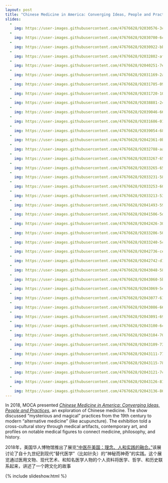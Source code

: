 ```yaml
---
layout: post
title: "Chinese Medicine in America: Converging Ideas, People and Practices, 2018"
slides:
  -
    img: https://user-images.githubusercontent.com/47676628/92030576-3cf59b00-ed35-11ea-80a3-90a17c7035a3.JPG
  -
    img: https://user-images.githubusercontent.com/47676628/92030700-6ca4a300-ed35-11ea-8b5e-00e4bab56690.JPG
  -
    img: https://user-images.githubusercontent.com/47676628/92030922-bbead380-ed35-11ea-8583-9f5d364890db.JPG
  -
    img: https://user-images.githubusercontent.com/47676628/92032802-afb44580-ed38-11ea-8662-bcd1a07066d7.jpg
  -
    img: https://user-images.githubusercontent.com/47676628/92040251-7eda0d80-ed44-11ea-847a-c632e399f031.JPG
  -
    img: https://user-images.githubusercontent.com/47676628/92031169-2ac82c80-ed36-11ea-86bc-a5dbe1aa4038.JPG
  -
    img: https://user-images.githubusercontent.com/47676628/92031705-09b40b80-ed37-11ea-97d6-95045561c062.JPG
  -
    img: https://user-images.githubusercontent.com/47676628/92031720-10428300-ed37-11ea-8142-fb91e69bd09e.JPG
  -
    img: https://user-images.githubusercontent.com/47676628/92038881-243fb200-ed42-11ea-8f93-5be24d0ec97a.jpg
  -
    img: https://user-images.githubusercontent.com/47676628/92039046-6668f380-ed42-11ea-805c-5ae5f4dc5b82.JPG
  -
    img: https://user-images.githubusercontent.com/47676628/92031686-01f46700-ed37-11ea-8f4b-c46c3fcf2c04.JPG
  -
    img: https://user-images.githubusercontent.com/47676628/92039054-68cb4d80-ed42-11ea-8a8e-e64a9759274d.JPG
  -
    img: https://user-images.githubusercontent.com/47676628/92042361-0bd29600-ed48-11ea-8cec-1c1c25168653.JPG
  -
    img: https://user-images.githubusercontent.com/47676628/92032788-aa56fb00-ed38-11ea-83f8-ab0855bc54fd.jpg
  -
    img: https://user-images.githubusercontent.com/47676628/92033267-657f9400-ed39-11ea-903b-9b26d43cdebf.JPG
  -
    img: https://user-images.githubusercontent.com/47676628/92033265-657f9400-ed39-11ea-8a97-56fb08d74484.JPG
  -
    img: https://user-images.githubusercontent.com/47676628/92033231-5862a500-ed39-11ea-9598-3ee3805655b2.jpg
  -
    img: https://user-images.githubusercontent.com/47676628/92033253-60bae000-ed39-11ea-829f-482d9771783b.JPG
  -
    img: https://user-images.githubusercontent.com/47676628/92033213-53055a80-ed39-11ea-8a5f-21fcacfeee22.jpg
  -
    img: https://user-images.githubusercontent.com/47676628/92041493-594e0380-ed46-11ea-8038-ac64eec1228f.JPG
  -
    img: https://user-images.githubusercontent.com/47676628/92041506-5d7a2100-ed46-11ea-93eb-293362b1485d.JPG
  -
    img: https://user-images.githubusercontent.com/47676628/92042426-302e7280-ed48-11ea-9d2a-43f598909d5a.JPG
  -
    img: https://user-images.githubusercontent.com/47676628/92033206-500a6a00-ed39-11ea-8cd3-97a4da9a7cd7.JPG
  -
    img: https://user-images.githubusercontent.com/47676628/92033240-5c8ec280-ed39-11ea-9e90-5bbcbc2e0030.JPG
  -
    img: https://user-images.githubusercontent.com/47676628/92042736-ce223d00-ed48-11ea-9c60-b1517d5c1101.JPG
  -
    img: https://user-images.githubusercontent.com/47676628/92042742-d11d2d80-ed48-11ea-884d-962553e7d517.JPG
  -
    img: https://user-images.githubusercontent.com/47676628/92043048-586aa100-ed49-11ea-8016-19e441efcd14.JPG
  -
    img: https://user-images.githubusercontent.com/47676628/92043060-5b659180-ed49-11ea-9b7b-c536642f4053.JPG
  -
    img: https://user-images.githubusercontent.com/47676628/92043069-5ef91880-ed49-11ea-8977-74e76101d747.JPG
  -
    img: https://user-images.githubusercontent.com/47676628/92043077-61f40900-ed49-11ea-8a7b-b630070f0fd6.JPG
  -
    img: https://user-images.githubusercontent.com/47676628/92043086-66b8bd00-ed49-11ea-87ee-5cbcb4d7e8e4.JPG
  -
    img: https://user-images.githubusercontent.com/47676628/92043091-69b3ad80-ed49-11ea-9a9f-cf1b4704897f.JPG
  -
    img: https://user-images.githubusercontent.com/47676628/92043100-6cae9e00-ed49-11ea-95f3-e9798aefe9df.JPG
  -
    img: https://user-images.githubusercontent.com/47676628/92043104-70422500-ed49-11ea-83f2-1b7fa23cf576.JPG
  -
    img: https://user-images.githubusercontent.com/47676628/92043109-733d1580-ed49-11ea-9dd5-bfbbccb9e650.JPG
  -
    img: https://user-images.githubusercontent.com/47676628/92043111-77693300-ed49-11ea-96a9-d5e4e0049380.jpg
  -
    img: https://user-images.githubusercontent.com/47676628/92043115-789a6000-ed49-11ea-986d-198504a2be97.JPG
  -
    img: https://user-images.githubusercontent.com/47676628/92043121-7cc67d80-ed49-11ea-8650-f4e300a11280.JPG
  -
    img: https://user-images.githubusercontent.com/47676628/92043126-818b3180-ed49-11ea-999f-2f33e7b22b22.JPG
  -
    img: https://user-images.githubusercontent.com/47676628/92043136-864fe580-ed49-11ea-95fe-6e1e2fd625c1.JPG
---
```


In 2018, MOCA presented *[Chinese Medicine in America: Converging Ideas, People and Practices](https://www.mocanyc.org/exhibitions/chinese_medicine_in_america)*, an exploration of Chinese medicine. The show discussed “mysterious and magical” practices from the 19th century to modern “alternative medicine” (like acupuncture). The exhibition told a cross-cultural story through medical artifacts, contemporary art, and profiles on notable medical figures to connect medicine, philosophy, and history. 

2018年，美国华人博物馆推出了展览[“中医在美国：理念、人和实践的融合。”](https://www.mocanyc.org/exhibitions/chinese_medicine_in_america)该展讨论了自十九世纪到现代“替代医学”（比如针灸）的“神秘而神奇”的实践。这个展览通过医用文物、现代艺术、和知名医学人物的个人资料将医学、哲学、和历史联系起来，讲述了一个跨文化的故事


{% include slideshow.html %}
